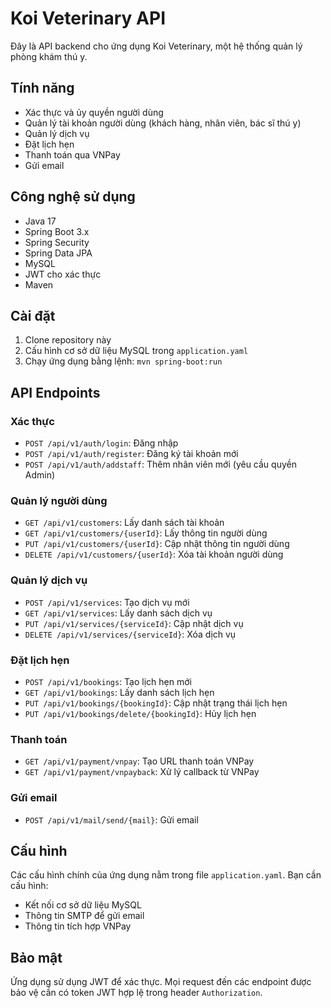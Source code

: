 # Koi Veterinary API

Đây là API backend cho ứng dụng Koi Veterinary, một hệ thống quản lý phòng khám thú y.

## Tính năng

- Xác thực và ủy quyền người dùng
- Quản lý tài khoản người dùng (khách hàng, nhân viên, bác sĩ thú y)
- Quản lý dịch vụ
- Đặt lịch hẹn
- Thanh toán qua VNPay
- Gửi email

## Công nghệ sử dụng

- Java 17
- Spring Boot 3.x
- Spring Security
- Spring Data JPA
- MySQL
- JWT cho xác thực
- Maven

## Cài đặt

1. Clone repository này
2. Cấu hình cơ sở dữ liệu MySQL trong `application.yaml`
3. Chạy ứng dụng bằng lệnh: `mvn spring-boot:run`

## API Endpoints

### Xác thực

- `POST /api/v1/auth/login`: Đăng nhập
- `POST /api/v1/auth/register`: Đăng ký tài khoản mới
- `POST /api/v1/auth/addstaff`: Thêm nhân viên mới (yêu cầu quyền Admin)

### Quản lý người dùng

- `GET /api/v1/customers`: Lấy danh sách tài khoản
- `GET /api/v1/customers/{userId}`: Lấy thông tin người dùng
- `PUT /api/v1/customers/{userId}`: Cập nhật thông tin người dùng
- `DELETE /api/v1/customers/{userId}`: Xóa tài khoản người dùng

### Quản lý dịch vụ

- `POST /api/v1/services`: Tạo dịch vụ mới
- `GET /api/v1/services`: Lấy danh sách dịch vụ
- `PUT /api/v1/services/{serviceId}`: Cập nhật dịch vụ
- `DELETE /api/v1/services/{serviceId}`: Xóa dịch vụ

### Đặt lịch hẹn

- `POST /api/v1/bookings`: Tạo lịch hẹn mới
- `GET /api/v1/bookings`: Lấy danh sách lịch hẹn
- `PUT /api/v1/bookings/{bookingId}`: Cập nhật trạng thái lịch hẹn
- `PUT /api/v1/bookings/delete/{bookingId}`: Hủy lịch hẹn

### Thanh toán

- `GET /api/v1/payment/vnpay`: Tạo URL thanh toán VNPay
- `GET /api/v1/payment/vnpayback`: Xử lý callback từ VNPay

### Gửi email

- `POST /api/v1/mail/send/{mail}`: Gửi email

## Cấu hình

Các cấu hình chính của ứng dụng nằm trong file `application.yaml`. Bạn cần cấu hình:

- Kết nối cơ sở dữ liệu MySQL
- Thông tin SMTP để gửi email
- Thông tin tích hợp VNPay

## Bảo mật

Ứng dụng sử dụng JWT để xác thực. Mọi request đến các endpoint được bảo vệ cần có token JWT hợp lệ trong header `Authorization`.
